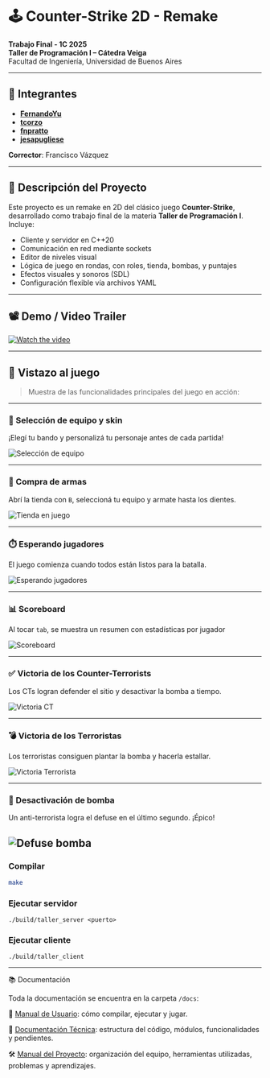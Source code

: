 # 🕹️ Counter-Strike 2D - Remake

**Trabajo Final - 1C 2025**  
**Taller de Programación I – Cátedra Veiga**  
Facultad de Ingeniería, Universidad de Buenos Aires

---

## 👥 Integrantes

- **[FernandoYu](https://github.com/FernandoYu)**
- **[tcorzo](https://github.com/tcorzo)**
- **[fnpratto](https://github.com/fnpratto)**
- **[jesapugliese](https://github.com/jesapugliese)**

**Corrector**: Francisco Vázquez

---

## 📄 Descripción del Proyecto

Este proyecto es un remake en 2D del clásico juego **Counter-Strike**, desarrollado como trabajo final de la materia **Taller de Programación I**. Incluye:

- Cliente y servidor en C++20
- Comunicación en red mediante sockets
- Editor de niveles visual
- Lógica de juego en rondas, con roles, tienda, bombas, y puntajes
- Efectos visuales y sonoros (SDL)
- Configuración flexible vía archivos YAML

---

## 📽️ Demo / Video Trailer

[![Watch the video](docs/img/log-in-window.png)](https://youtu.be/nU_Tqc8K2BM)

---

## 🎥 Vistazo al juego

> Muestra de las funcionalidades principales del juego en acción:

---

### 🧢 Selección de equipo y skin  
¡Elegí tu bando y personalizá tu personaje antes de cada partida!

![Selección de equipo](docs/gif/choose_skin_team.gif)

---

### 💼 Compra de armas  
Abrí la tienda con `B`, seleccioná tu equipo y armate hasta los dientes.

![Tienda en juego](docs/gif/store.gif)

---

### ⏱️ Esperando jugadores  
El juego comienza cuando todos están listos para la batalla.

![Esperando jugadores](docs/gif/wait_for_player.gif)

---

### 📊 Scoreboard  
Al tocar `tab`, se muestra un resumen con estadísticas por jugador

![Scoreboard](docs/gif/score_board_view.gif)

---

### ✅ Victoria de los Counter-Terrorists  
Los CTs logran defender el sitio y desactivar la bomba a tiempo.

![Victoria CT](docs/gif/ct_win.gif)

---

### 💣 Victoria de los Terroristas  
Los terroristas consiguen plantar la bomba y hacerla estallar.

![Victoria Terrorista](docs/gif/terrorist_win.gif)

---

### 🔧 Desactivación de bomba  
Un anti-terrorista logra el defuse en el último segundo. ¡Épico!

![Defuse bomba](docs/gif/defuse_bomb.gif)
-----



### Compilar

```bash
make
```

### Ejecutar servidor
```
./build/taller_server <puerto>
```

### Ejecutar cliente
```
./build/taller_client
```

---
📚 Documentación

Toda la documentación se encuentra en la carpeta `/docs`:

📘 [Manual de Usuario](docs/manual_usuario.md): cómo compilar, ejecutar y jugar.

🧠 [Documentación Técnica](docs/documentacion_tecnica.md): estructura del código, módulos, funcionalidades y pendientes.

🛠️ [Manual del Proyecto](docs/manual_de_proyecto.md): organización del equipo, herramientas utilizadas, problemas y aprendizajes.
